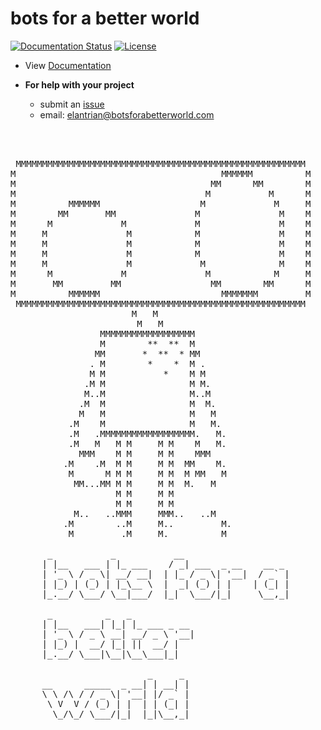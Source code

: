 
# bots for a better world

[![Documentation Status](https://readthedocs.org/projects/botsforabetterworld/badge/?version=latest)](http://botsforabetterworld.readthedocs.io/en/latest/?badge=latest)
[![License](https://img.shields.io/badge/license-GPL-blue.svg)](https://en.wikipedia.org/wiki/GNU_General_Public_License)
<!---
[![Join the chat at https://gitter.im/elantrian/botsFaBW](https://badges.gitter.im/Join%20Chat.svg)](https://gitter.im/dwyl/?utm_source=badge&utm_medium=badge&utm_campaign=pr-badge&utm_content=badge)
--->
* View [Documentation](https://botsforabetterworld.readthedocs.io/en/latest/)

* <b>For help with your project</b>
  * submit an [issue](https://github.com/elantrian/botsFaBW/issues)
  * email: elantrian@botsforabetterworld.com
<!---
* chat: [botsFaBW/SupportQuestions](https://gitter.im/botsFaBW/SupportQuestions?utm_source=share-link&utm_medium=link&utm_campaign=share-link)
--->

<pre>



 MMMMMMMMMMMMMMMMMMMMMMMMMMMMMMMMMMMMMMMMMMMMMMMMMMMMMMM
M                                       MMMMMM          M
M                                     MM      MM        M
M                                    M           M      M
M          MMMMMM                   M             M     M
M        MM       MM               M               M    M
M      M             M             M               M    M
M     M               M            M               M    M
M     M               M            M               M    M
M     M               M            M               M    M
M     M               M             M              M    M
M      M             M               M            M     M
M       MM         MM                 MM        MM      M
M          MMMMMM                       MMMMMMM         M
 MMMMMMMMMMMMMMMMMMMMMMMMMMMMMMMMMMMMMMMMMMMMMMMMMMMMMMM
                       M   M                             
                        M   M                            
                 MMMMMMMMMMMMMMMMMM                      
                 M        **  **  M                      
                MM       *  **  * MM                     
               . M        *    *  M .                    
               M M           *    M M                    
              .M M                M M.                   
              M..M                M..M                   
             .M  M                M  M.                  
             M   M                M   M                  
           .M    M                M   M.                 
           .M   .MMMMMMMMMMMMMMMMMM.   M.                
           .M   M   M M     M M    M   M.                
             MMM    M M     M M    MMM                   
          .M    .M  M M     M M  MM    M.                
           M      M M M     M M  M MM   M                
            MM...MM M M     M M  M.   M                  
                    M M     M M                          
                    M M     M M                          
            M..   ..MMM     MMM..   ..M                  
          .M        ..M     M..         M.               
           M         .M     M.          M                

       _           _           __                        
      | |__   ___ | |_ ___    / _| ___  _ __    __ _     
      | '_ \ / _ \| __/ __|  | |_ / _ \| '__|  / _` |    
      | |_) | (_) | |_\__ \  |  _| (_) | |    | (_| |    
      |_.__/ \___/ \__|___/  |_|  \___/|_|     \__,_|    

       _          _   _                                  
      | |__   ___| |_| |_ ___ _ __                       
      | '_ \ / _ \ __| __/ _ \ '__|                      
      | |_) |  __/ |_| ||  __/ |                         
      |_.__/ \___|\__|\__\___|_|                         

                          _     _                        
      __      _____  _ __| | __| |                       
      \ \ /\ / / _ \| '__| |/ _` |                       
       \ V  V / (_) | |  | | (_| |                       
        \_/\_/ \___/|_|  |_|\__,_|


</pre>
